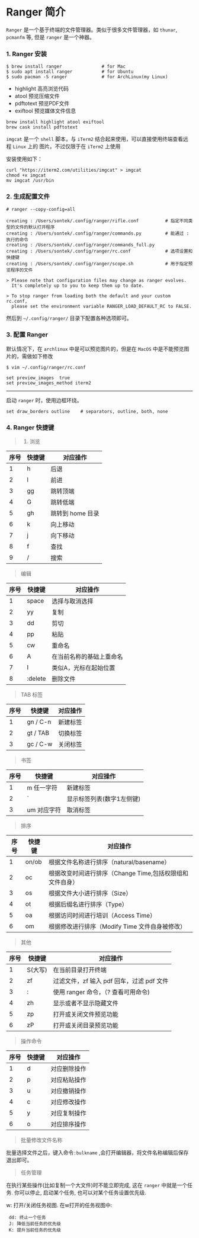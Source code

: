 # Ranger 简介

`Ranger` 是一个基于终端的文件管理器。类似于很多文件管理器，如 `thunar`, `pcmanfm` 等,
但是 `ranger` 是一个神器。

### 1. Ranger 安装

```shell
$ brew install ranger               # for Mac
$ sudo apt install ranger           # for Ubuntu
$ sudo pacman -S ranger             # for ArchLinux(my Linux)
```

* highlight                 高亮浏览代码
* atool                     预览压缩文件
* pdftotext                 预览PDF文件
* exiftool                  预览媒体文件信息

```shell
brew install highlight atool exiftool
brew cask install pdftotext
```

`imgcat` 是一个 `shell` 脚本，与 `iTerm2` 结合起来使用，可以直接使用终端查看远程 `Linux` 上的 图片。不过仅限于在 `iTerm2` 上使用

安装使用如下：

```shell
curl "https://iterm2.com/utilities/imgcat" > imgcat
chmod +x imgcat
mv imgcat /usr/bin
```

### 2. 生成配置文件

```shell
# ranger --copy-config=all

creating : /Users/sontek/.config/ranger/rifle.conf          # 指定不同类型的文件的默认打开程序
creating : /Users/sontek/.config/ranger/commands.py         # 能通过 : 执行的命令
creating : /Users/sontek/.config/ranger/commands_full.py
creating : /Users/sontek/.config/ranger/rc.conf             # 选项设置和快捷键
creating : /Users/sontek/.config/ranger/scope.sh            # 用于指定预览程序的文件

> Please note that configuration files may change as ranger evolves.
  It's completely up to you to keep them up to date.

> To stop ranger from loading both the default and your custom rc.conf,
  please set the environment variable RANGER_LOAD_DEFAULT_RC to FALSE.
```

然后到 `~/.config/ranger/` 目录下配置各种选项即可。

### 3. 配置 Ranger

默认情况下，在 `archlinux` 中是可以预览图片的，但是在 `MacOS` 中是不能预览图片的，需做如下修改

```
$ vim ~/.config/ranger/rc.conf

set preview_images  true
set preview_images_method iterm2
```

---

启动 `ranger` 时，使用边框环绕。

```
set draw_borders outline    # separators, outline, both, none
```

### 4. Ranger 快捷键

> 1. 浏览

 | 序号 | 快捷键 | 对应操作         |
 |------|--------|------------------|
 | 1    | h      | 后退             |
 | 2    | l      | 前进             |
 | 3    | gg     | 跳转顶端         |
 | 4    | G      | 跳转低端         |
 | 5    | gh     | 跳转到 home 目录 |
 | 6    | k      | 向上移动         |
 | 7    | j      | 向下移动         |
 | 8    | f      | 查找             |
 | 9    | /      | 搜索             |

> 编辑

 | 序号 | 快捷键  | 对应操作                 |
 |------|---------|--------------------------|
 | 1    | space   | 选择与取消选择           |
 | 2    | yy      | 复制                     |
 | 3    | dd      | 剪切                     |
 | 4    | pp      | 粘贴                     |
 | 5    | cw      | 重命名                   |
 | 6    | A       | 在当前名称的基础上重命名 |
 | 7    | I       | 类似A，光标在起始位置    |
 | 8    | :delete | 删除文件                 |

> TAB 标签

 | 序号 | 快捷键   | 对应操作 |
 |------|----------|----------|
 | 1    | gn / C-n | 新建标签 |
 | 2    | gt / TAB | 切换标签 |
 | 3    | gc / C-w | 关闭标签 |

> 书签

 | 序号 | 快捷键       | 对应操作                  |
 |------|--------------|---------------------------|
 | 1    | m 任一字符   | 新建标签                  |
 | 2    | `            | 显示标签列表(数字1左侧键) |
 | 3    | um  对应字符 | 取消标签                  |

> 排序

 | 序号 | 快捷键 | 对应操作                                                 |
 |------|--------|----------------------------------------------------------|
 | 1    | on/ob  | 根据文件名称进行排序（natural/basename）                 |
 | 2    | oc     | 根据改变时间进行排序（Change Time,包括权限组和文件自身） |
 | 3    | os     | 根据文件大小进行排序（Size）                             |
 | 4    | ot     | 根据后缀名进行排序（Type）                               |
 | 5    | oa     | 根据访问时间进行培训（Access Time）                      |
 | 6    | om     | 根据修改进行排序（Modify Time 文件自身被修改）                                     |

> 其他

 | 序号 | 快捷键  | 对应操作                                  |
 |------|---------|-------------------------------------------|
 | 1    | S(大写) | 在当前目录打开终端                        |
 | 2    | zf      | 过滤文件，zf 输入 pdf 回车，过滤 pdf 文件 |
 | 3    | :       | 使用 ranger 命令，（? 查看可用命令)       |
 | 4    | zh      | 显示或者不显示隐藏文件                    |
 | 5    | zp      | 打开或关闭文件预览功能                    |
 | 6    | zP      | 打开或关闭目录预览功能                    |

> 操作命令

 | 序号 | 快捷键 | 对应操作     |
 |------|--------|--------------|
 | 1    | d      | 对应删除操作 |
 | 2    | p      | 对应粘贴操作 |
 | 3    | u      | 对应撤销操作 |
 | 4    | c      | 对应修改操作 |
 | 5    | y      | 对应复制操作 |
 | 6    | o      | 对应排序操作 |

> 批量修改文件名称

 批量选择文件之后，键入命令`:bulkname` ,会打开编辑器，将文件名称编辑后保存退出即可。

> 任务管理

在执行某些操作(比如复制一个大文件)时不能立即完成, 这在 `ranger` 中就是一个任务. 
你可以停止, 启动某个任务, 也可以对某个任务设置优先级.

w: 打开/关闭任务视图. 在w打开的任务视图中:  

     dd: 终止一个任务
     J: 降低当前任务的优先级
     K: 提升当前任务的优先级







